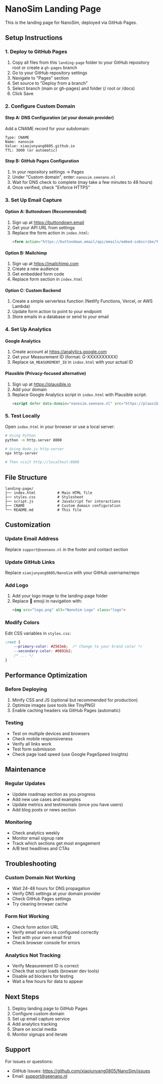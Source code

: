 # NanoSim Landing Page

This is the landing page for NanoSim, deployed via GitHub Pages.

## Setup Instructions

### 1. Deploy to GitHub Pages

1. Copy all files from this `landing-page` folder to your GitHub repository root or create a `gh-pages` branch
2. Go to your GitHub repository settings
3. Navigate to "Pages" section
4. Set source to "Deploy from a branch"
5. Select branch (main or gh-pages) and folder (/ root or /docs)
6. Click Save

### 2. Configure Custom Domain

#### Step A: DNS Configuration (at your domain provider)
Add a CNAME record for your subdomain:
```
Type: CNAME
Name: nanosim
Value: xiaojunyang0805.github.io
TTL: 3600 (or automatic)
```

#### Step B: GitHub Pages Configuration
1. In your repository settings → Pages
2. Under "Custom domain", enter: `nanosim.seenano.nl`
3. Wait for DNS check to complete (may take a few minutes to 48 hours)
4. Once verified, check "Enforce HTTPS"

### 3. Set Up Email Capture

#### Option A: Buttondown (Recommended)
1. Sign up at https://buttondown.email
2. Get your API URL from settings
3. Replace the form action in `index.html`:
   ```html
   <form action="https://buttondown.email/api/emails/embed-subscribe/YOUR_USERNAME" method="post">
   ```

#### Option B: Mailchimp
1. Sign up at https://mailchimp.com
2. Create a new audience
3. Get embedded form code
4. Replace form section in `index.html`

#### Option C: Custom Backend
1. Create a simple serverless function (Netlify Functions, Vercel, or AWS Lambda)
2. Update form action to point to your endpoint
3. Store emails in a database or send to your email

### 4. Set Up Analytics

#### Google Analytics
1. Create account at https://analytics.google.com
2. Get your Measurement ID (format: G-XXXXXXXXXX)
3. Replace `GA_MEASUREMENT_ID` in `index.html` with your actual ID

#### Plausible (Privacy-focused alternative)
1. Sign up at https://plausible.io
2. Add your domain
3. Replace Google Analytics script in `index.html` with Plausible script:
   ```html
   <script defer data-domain="nanosim.seenano.nl" src="https://plausible.io/js/script.js"></script>
   ```

### 5. Test Locally

Open `index.html` in your browser or use a local server:

```bash
# Using Python
python -m http.server 8000

# Using Node.js http-server
npx http-server

# Then visit http://localhost:8000
```

## File Structure

```
landing-page/
├── index.html          # Main HTML file
├── styles.css          # Stylesheet
├── script.js           # JavaScript for interactions
├── CNAME               # Custom domain configuration
└── README.md           # This file
```

## Customization

### Update Email Address
Replace `support@seenano.nl` in the footer and contact section

### Update GitHub Links
Replace `xiaojunyang0805/NanoSim` with your GitHub username/repo

### Add Logo
1. Add your logo image to the landing-page folder
2. Replace 🧬 emoji in navigation with:
   ```html
   <img src="logo.png" alt="NanoSim Logo" class="logo">
   ```

### Modify Colors
Edit CSS variables in `styles.css`:
```css
:root {
    --primary-color: #2563eb;  /* Change to your brand color */
    --secondary-color: #0891b2;
    /* ... */
}
```

## Performance Optimization

### Before Deploying
1. Minify CSS and JS (optional but recommended for production)
2. Optimize images (use tools like TinyPNG)
3. Enable caching headers via GitHub Pages (automatic)

### Testing
- Test on multiple devices and browsers
- Check mobile responsiveness
- Verify all links work
- Test form submission
- Check page load speed (use Google PageSpeed Insights)

## Maintenance

### Regular Updates
- Update roadmap section as you progress
- Add new use cases and examples
- Update metrics and testimonials (once you have users)
- Add blog posts or news section

### Monitoring
- Check analytics weekly
- Monitor email signup rate
- Track which sections get most engagement
- A/B test headlines and CTAs

## Troubleshooting

### Custom Domain Not Working
- Wait 24-48 hours for DNS propagation
- Verify DNS settings at your domain provider
- Check GitHub Pages settings
- Try clearing browser cache

### Form Not Working
- Check form action URL
- Verify email service is configured correctly
- Test with your own email first
- Check browser console for errors

### Analytics Not Tracking
- Verify Measurement ID is correct
- Check that script loads (browser dev tools)
- Disable ad blockers for testing
- Wait a few hours for data to appear

## Next Steps

1. Deploy landing page to GitHub Pages
2. Configure custom domain
3. Set up email capture service
4. Add analytics tracking
5. Share on social media
6. Monitor signups and iterate

## Support

For issues or questions:
- GitHub Issues: https://github.com/xiaojunyang0805/NanoSim/issues
- Email: support@seenano.nl
